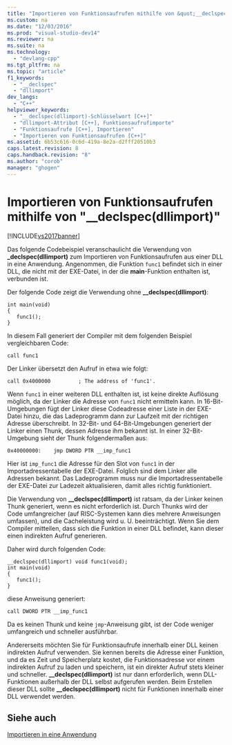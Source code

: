 ```yaml
---
title: "Importieren von Funktionsaufrufen mithilfe von &quot;__declspec(dllimport)&quot;"
ms.custom: na
ms.date: "12/03/2016"
ms.prod: "visual-studio-dev14"
ms.reviewer: na
ms.suite: na
ms.technology: 
  - "devlang-cpp"
ms.tgt_pltfrm: na
ms.topic: "article"
f1_keywords: 
  - "__declspec"
  - "dllimport"
dev_langs: 
  - "C++"
helpviewer_keywords: 
  - "__declspec(dllimport)-Schlüsselwort [C++]"
  - "dllimport-Attribut [C++], Funktionsaufrufimporte"
  - "Funktionsaufrufe [C++], Importieren"
  - "Importieren von Funktionsaufrufen [C++]"
ms.assetid: 6b53c616-0c6d-419a-8e2a-d2fff20510b3
caps.latest.revision: 8
caps.handback.revision: "8"
ms.author: "corob"
manager: "ghogen"
---
```

# Importieren von Funktionsaufrufen mithilfe von &quot;__declspec(dllimport)&quot;
[!INCLUDE[vs2017banner](../assembler/inline/includes/vs2017banner.md)]

Das folgende Codebeispiel veranschaulicht die Verwendung von **\_declspec\(dllimport\)** zum Importieren von Funktionsaufrufen aus einer DLL in eine Anwendung.  Angenommen, die Funktion `func1` befindet sich in einer DLL, die nicht mit der EXE\-Datei, in der die **main**\-Funktion enthalten ist, verbunden ist.  
  
 Der folgende Code zeigt die Verwendung ohne **\_\_declspec\(dllimport\)**:  
  
```  
int main(void)   
{  
   func1();  
}  
```  
  
 In diesem Fall generiert der Compiler mit dem folgenden Beispiel vergleichbaren Code:  
  
```  
call func1  
```  
  
 Der Linker übersetzt den Aufruf in etwa wie folgt:  
  
```  
call 0x4000000         ; The address of 'func1'.  
```  
  
 Wenn `func1` in einer weiteren DLL enthalten ist, ist keine direkte Auflösung möglich, da der Linker die Adresse von `func1` nicht ermitteln kann.  In 16\-Bit\-Umgebungen fügt der Linker diese Codeadresse einer Liste in der EXE\-Datei hinzu, die das Ladeprogramm dann zur Laufzeit mit der richtigen Adresse überschreibt.  In 32\-Bit\- und 64\-Bit\-Umgebungen generiert der Linker einen Thunk, dessen Adresse ihm bekannt ist.  In einer 32\-Bit\-Umgebung sieht der Thunk folgendermaßen aus:  
  
```  
0x40000000:    jmp DWORD PTR __imp_func1  
```  
  
 Hier ist `imp_func1` die Adresse für den Slot von `func1` in der Importadressentabelle der EXE\-Datei.  Folglich sind dem Linker alle Adressen bekannt.  Das Ladeprogramm muss nur die Importadressentabelle der EXE\-Datei zur Ladezeit aktualisieren, damit alles richtig funktioniert.  
  
 Die Verwendung von **\_\_declspec\(dllimport\)** ist ratsam, da der Linker keinen Thunk generiert, wenn es nicht erforderlich ist.  Durch Thunks wird der Code umfangreicher \(auf RISC\-Systemen kann dies mehrere Anweisungen umfassen\), und die Cacheleistung wird u. U. beeinträchtigt.  Wenn Sie dem Compiler mitteilen, dass sich die Funktion in einer DLL befindet, kann dieser einen indirekten Aufruf generieren.  
  
 Daher wird durch folgenden Code:  
  
```  
__declspec(dllimport) void func1(void);  
int main(void)   
{  
   func1();  
}  
```  
  
 diese Anweisung generiert:  
  
```  
call DWORD PTR __imp_func1  
```  
  
 Da es keinen Thunk und keine `jmp`\-Anweisung gibt, ist der Code weniger umfangreich und schneller ausführbar.  
  
 Andererseits möchten Sie für Funktionsaufrufe innerhalb einer DLL keinen indirekten Aufruf verwenden.  Sie kennen bereits die Adresse einer Funktion,  und da es Zeit und Speicherplatz kostet, die Funktionsadresse vor einem indirekten Aufruf zu laden und speichern, ist ein direkter Aufruf stets kleiner und schneller.  **\_\_declspec\(dllimport\)** ist nur dann erforderlich, wenn DLL\-Funktionen außerhalb der DLL selbst aufgerufen werden.  Beim Erstellen dieser DLL sollte **\_\_declspec\(dllimport\)** nicht für Funktionen innerhalb einer DLL verwendet werden.  
  
## Siehe auch  
 [Importieren in eine Anwendung](../build/importing-into-an-application.md)